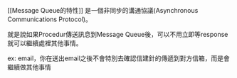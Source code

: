 [[Message Queue的特性]]
是一個非同步的溝通協議(Asynchronous Communications Protocol)。

就是說如果Procedur傳送訊息到Message Queue後，可以不用立即等response就可以繼續處裡其他事情。

ex: email，你在送出email之後不會特別去確認信建針的傳遞到對方信箱，而是會繼續做其他事情

